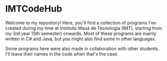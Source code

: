# IMTCodeHub


Welcome to my repository! Here, you'll find a collection of programs I've created during my time at Instituto Mauá de Tecnologia (IMT), starting from my 3rd year (5th semester) onwards. Most of these programs are mainly written in C# and Java, but you might also find some in other languages. 

Some programs here were also made in collaboration with other students. I'll leave their names in the code when that's the case.
